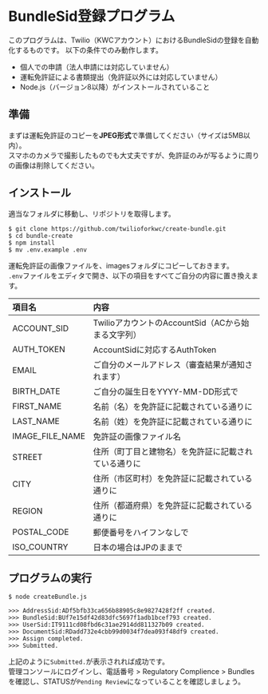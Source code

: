 # BundleSid登録プログラム

このプログラムは、Twilio（KWCアカウント）におけるBundleSidの登録を自動化するものです。
以下の条件でのみ動作します。

- 個人での申請（法人申請には対応していません）
- 運転免許証による書類提出（免許証以外には対応していません）
- Node.js（バージョン8以降）がインストールされていること

## 準備

まずは運転免許証のコピーを**JPEG形式**で準備してください（サイズは5MB以内）。  
スマホのカメラで撮影したものでも大丈夫ですが、免許証のみが写るように周りの画像は削除してください。

## インストール

適当なフォルダに移動し、リポジトリを取得します。

```
$ git clone https://github.com/twilioforkwc/create-bundle.git
$ cd bundle-create
$ npm install
$ mv .env.example .env
```

運転免許証の画像ファイルを、imagesフォルダにコピーしておきます。  
`.env`ファイルをエディタで開き、以下の項目をすべてご自分の内容に置き換えます。

|項目名|内容|
|:--|:--|
|ACCOUNT_SID|TwilioアカウントのAccountSid（ACから始まる文字列）|
|AUTH_TOKEN|AccountSidに対応するAuthToken|
|EMAIL|ご自分のメールアドレス（審査結果が通知されます）|
|BIRTH_DATE|ご自分の誕生日をYYYY-MM-DD形式で|
|FIRST_NAME|名前（名）を免許証に記載されている通りに|
|LAST_NAME|名前（姓）を免許証に記載されている通りに|
|IMAGE_FILE_NAME|免許証の画像ファイル名|
|STREET|住所（町丁目と建物名）を免許証に記載されている通りに|
|CITY|住所（市区町村）を免許証に記載されている通りに|
|REGION|住所（都道府県）を免許証に記載されている通りに|
|POSTAL_CODE|郵便番号をハイフンなしで|
|ISO_COUNTRY|日本の場合はJPのままで|

## プログラムの実行

```
$ node createBundle.js

>>> AddressSid:ADf5bfb33ca656b88905c8e9827428f2ff created.
>>> BundleSid:BUf7e15df42d83dfc5697f1adb1bcef793 created.
>>> UserSid:IT9111cd08fbd6c31ae2914dd811327b09 created.
>>> DocumentSid:RDadd732e4cbb99d0034f7dea093f48df9 created.
>>> Assign completed.
>>> Submitted.
```

上記のように`Submitted.`が表示されれば成功です。  
管理コンソールにログインし、電話番号 > Regulatory Complience > Bundlesを確認し、STATUSが`Pending Review`になっていることを確認しましょう。

